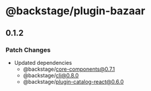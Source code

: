 # @backstage/plugin-bazaar

## 0.1.2

### Patch Changes

- Updated dependencies
  - @backstage/core-components@0.7.1
  - @backstage/cli@0.8.0
  - @backstage/plugin-catalog-react@0.6.0
